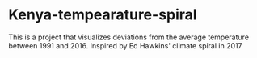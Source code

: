 # Kenya-tempearature-spiral
This is a project that visualizes deviations from the average temperature between 1991 and 2016. Inspired by Ed Hawkins' climate spiral in 2017
